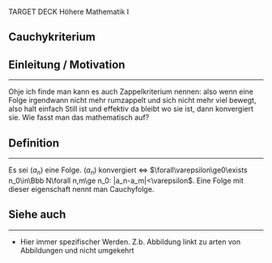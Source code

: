 
TARGET DECK
Höhere Mathematik I

Cauchykriterium
--
## Einleitung / Motivation
***
Ohje ich finde man kann es auch Zappelkriterium nennen: also wenn eine Folge irgendwann nicht mehr rumzappelt und sich nicht mehr viel bewegt, also halt einfach Still ist und effektiv da bleibt wo sie ist, dann konvergiert sie. Wie fasst man das mathematisch auf?
## Definition
***
Es sei $(a_n)$ eine Folge.
$(a_n)$ konvergiert $\iff$ $\forall\varepsilon\ge0\exists n_0\in\Bbb N\forall n,m\ge n_0: |a_n-a_m|<\varepsilon$.
Eine Folge mit dieser eigenschaft nennt man Cauchyfolge.
## Siehe auch
***
* Hier immer spezifischer Werden. Z.b. Abbildung linkt zu arten von Abbildungen und nicht umgekehrt
